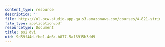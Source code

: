 ```yaml
---
content_type: resource
description: ''
file: https://ol-ocw-studio-app-qa.s3.amazonaws.com/courses/8-821-string-theory-and-holographic-duality-fall-2014/9d59f44dfbe14d6db8775a16915b3dd9_MIT8_821F14_pset2.pdf
file_type: application/pdf
resourcetype: Document
title: ps2.dvi
uid: 9d59f44d-fbe1-4d6d-b877-5a16915b3dd9
---
```

